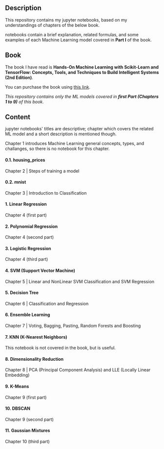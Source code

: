 ## Description

This repository contains my jupyter notebooks, based on my understandings of chapters of the below book.

notebooks contain a brief explanation, related formulas, and some examples of each Machine Learning model covered in **Part I** of the book.

## Book

The book I have read is **Hands-On Machine Learning with Scikit-Learn and TensorFlow: Concepts, Tools, and Techniques to Build Intelligent Systems (2nd Edition)**.

You can purchase the book using [this link](https://www.amazon.com/Hands-Machine-Learning-Scikit-Learn-TensorFlow/dp/1492032646).

*This repository contains only the ML models covered in **first Part (Chapters 1 to 9)** of this book.*

## Content

jupyter notebooks' titles are descriptive; chapter which covers the related ML model and a short description is mentioned though.

Chapter 1 introduces Machine Learning general concepts, types, and challanges, so there is no notebook for this chapter.

#### 0.1. housing_prices

Chapter 2 | Steps of training a model

#### 0.2. mnist

Chapter 3 | Introduction to Classification

#### 1. Linear Regression

Chapter 4 (first part)

#### 2. Polynomial Regression

Chapter 4 (second part)

#### 3. Logistic Regression

Chapter 4 (third part)

#### 4. SVM (Support Vector Machine)

Chapter 5 | Linear and NonLinear SVM Classification and SVM Regression

#### 5. Decision Tree

Chapter 6 | Classification and Regression

#### 6. Ensemble Learning

Chapter 7 | Voting, Bagging, Pasting, Random Forests and Boosting

#### 7. KNN (K-Nearest Neighbors)

This notebook is not covered in the book, but is useful.

#### 8. Dimensionality Reduction

Chapter 8 | PCA (Principal Component Analysis) and LLE (Locally Linear Embedding)

#### 9. K-Means

Chapter 9 (first part)

#### 10. DBSCAN

Chapter 9 (second part)

#### 11. Gaussian Mixtures

Chapter 10 (third part)
